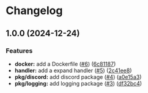 # Changelog

## 1.0.0 (2024-12-24)


### Features

* **docker:** add a Dockerfile ([#6](https://github.com/aqyuki/felm/issues/6)) ([6c81187](https://github.com/aqyuki/felm/commit/6c811872e4a034620acfb18678bed17c0b057eac))
* **handler:** add a expand handler ([#5](https://github.com/aqyuki/felm/issues/5)) ([2c41ee8](https://github.com/aqyuki/felm/commit/2c41ee84531a9ed2aaf21c1cdf475bd9d48bd1ef))
* **pkg/discord:** add discord package ([#4](https://github.com/aqyuki/felm/issues/4)) ([a0e15a3](https://github.com/aqyuki/felm/commit/a0e15a32c040bc8e96e2803c191f75512c56602f))
* **pkg/logging:** add logging package ([#3](https://github.com/aqyuki/felm/issues/3)) ([df32bc4](https://github.com/aqyuki/felm/commit/df32bc410af38175596bf309b1770ce2a859264d))
